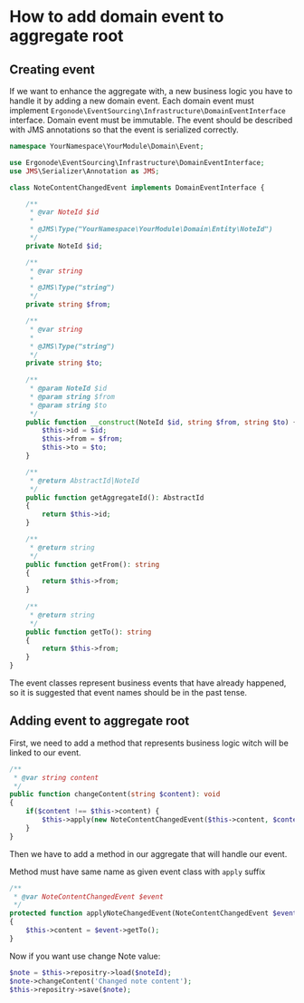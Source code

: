 # How to add domain event to aggregate root
## Creating event
If we want to enhance the aggregate with, a new business logic you have to handle it by adding a new domain event.
Each domain event must implement ```Ergonode\EventSourcing\Infrastructure\DomainEventInterface``` interface.
Domain event must be immutable. 
The event should be described with JMS annotations so that the event is serialized correctly.
```php
namespace YourNamespace\YourModule\Domain\Event;

use Ergonode\EventSourcing\Infrastructure\DomainEventInterface;
use JMS\Serializer\Annotation as JMS;

class NoteContentChangedEvent implements DomainEventInterface {

    /**
     * @var NoteId $id
     *
     * @JMS\Type("YourNamespace\YourModule\Domain\Entity\NoteId")
     */
    private NoteId $id;

    /**
     * @var string
     *
     * @JMS\Type("string")
     */
    private string $from;

    /**
     * @var string
     *
     * @JMS\Type("string")
     */
    private string $to;
    
    /**    
     * @param NoteId $id
     * @param string $from
     * @param string $to 
     */
    public function __construct(NoteId $id, string $from, string $to) {
        $this->id = $id;
        $this->from = $from;
        $this->to = $to;
    }

    /**
     * @return AbstractId|NoteId
     */
    public function getAggregateId(): AbstractId
    {
        return $this->id;
    }

    /**
     * @return string
     */
    public function getFrom(): string
    {
        return $this->from;
    }
    
    /**
     * @return string
     */
    public function getTo(): string
    {
        return $this->from;
    }
}
```

<div class="Alert Alert--info">

The event classes represent business events that have already happened, so it is suggested that event names should be in the past tense.

</div>
 
## Adding event to aggregate root
First, we need to add a method that represents business logic witch will be linked to our event.
```php
/**
 * @var string content
 */
public function changeContent(string $content): void
{
    if($content !== $this->content) {
        $this->apply(new NoteContentChangedEvent($this->content, $content));
    }
}
```
Then we have to add a method in our aggregate that will handle our event.

Method must have same name as given event class with ```apply``` suffix
```php
/**
 * @var NoteContentChangedEvent $event
 */
protected function applyNoteChangedEvent(NoteContentChangedEvent $event): void
{
    $this->content = $event->getTo();
}
```

Now if you want use change Note value:
```php
$note = $this->repositry->load($noteId);
$note->changeContent('Changed note content');
$this->repositry->save($note);
``` 
